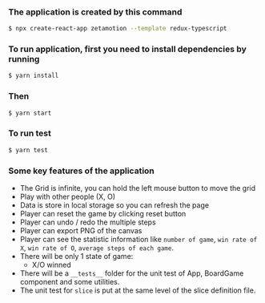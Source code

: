 ### The application is created by this command

```bash
$ npx create-react-app zetamotion --template redux-typescript
```

### To run application, first you need to install dependencies by running

```bash
$ yarn install
```

### Then

```bash
$ yarn start
```

### To run test

```bash
$ yarn test
```

### Some key features of the application

- The Grid is infinite, you can hold the left mouse button to move the grid
- Play with other people (X, O)
- Data is store in local storage so you can refresh the page
- Player can reset the game by clicking reset button
- Player can undo / redo the multiple steps
- Player can export PNG of the canvas
- Player can see the statistic information like `number of game`, `win rate of X`, `win rate of O`, `average steps of each game`.
- There will be only 1 state of game:
  - X/O winned
- There will be a `__tests__` folder for the unit test of App, BoardGame component and some utilities.
- The unit test for `slice` is put at the same level of the slice definition file.
